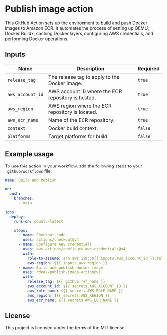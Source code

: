 # Publish image action

This GitHub Action sets up the environment to build and push Docker images to Amazon ECR.
It automates the process of setting up QEMU, Docker Buildx, caching Docker layers, configuring AWS credentials, and
performing Docker operations.

## Inputs

| Name             | Description                                        | Required |
|------------------|----------------------------------------------------|----------|
| `release_tag`    | The release tag to apply to the Docker image.      | `true`   |
| `aws_account_id` | AWS account ID where the ECR repository is hosted. | `true`   |
| `aws_region`     | AWS region where the ECR repository is located.    | `true`   |
| `aws_ecr_name`   | Name of the ECR repository.                        | `true`   |
| `context`        | Docker build context.                              | `false`  |
| `platforms`      | Target platforms for build.                        | `false`  |

## Example usage

To use this action in your workflow, add the following steps to your `.github/workflows` file:

```yaml
name: Build and Publish

on:
  push:
    branches:
      - main

jobs:
  deploy:
    runs-on: ubuntu-latest

    steps:
      - name: Checkout code
        uses: actions/checkout@v4
      - name: Configure AWS credentials
        uses: aws-actions/configure-aws-credentials@v4
        with:
          role-to-assume: arn:aws:iam::${{ inputs.aws_account_id }}:role/${{ inputs.aws_role_name }}
          aws-region: ${{ inputs.aws_region }}
      - name: Build and publish docker image
        uses: rdeak/publish-image-action@v1
        with:
          release_tag: ${{ github.ref_name }}
          aws_account_id: ${{ secrets.AWS_ACCOUNT_ID }}
          aws_role_name: ${{ secrets.AWS_ROLE_NAME }}
          aws_region: ${{ secrets.AWS_REGION }}
          aws_ecr_name: ${{ secrets.AWS_ECR_NAME }}
```

## License

This project is licensed under the terms of the MIT license.
